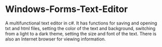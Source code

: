 # Windows-Forms-Text-Editor

A multifunctional text editor in c#. It has functions for saving and opening txt and html files, setting the color of the text and background, switching from a light to a dark theme, setting the size and font of the text. There is also an Internet browser for viewing information.
